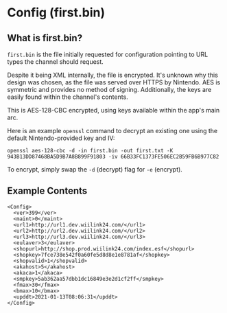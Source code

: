 # Config \(first.bin\)

## What is first.bin?

`first.bin` is the file initially requested for configuration pointing to URL types the channel should request.

Despite it being XML internally, the file is encrypted. It's unknown why this design was chosen, as the file was served over HTTPS by Nintendo. AES is symmetric and provides no method of signing. Additionally, the keys are easily found within the channel's contents.

This is AES-128-CBC encrypted, using keys available within the app's main arc.

Here is an example `openssl` command to decrypt an existing one using the default Nintendo-provided key and IV:

```text
openssl aes-128-cbc -d -in first.bin -out first.txt -K 943B13DD87468BA5D9B7A8B899F91803 -iv 66B33FC1373FE506EC2B59FB6B977C82
```

To encrypt, simply swap the `-d` \(decrypt\) flag for `-e` \(encrypt\).

## Example Contents

```markup
<Config>
  <ver>399</ver>
  <maint>0</maint>
  <url1>http://url1.dev.wiilink24.com/</url1>
  <url2>http://url2.dev.wiilink24.com/</url2>
  <url3>http://url3.dev.wiilink24.com/</url3>
  <eulaver>3</eulaver>
  <shopurl>http://shop.prod.wiilink24.com/index.esf</shopurl>
  <shopkey>7fce738e542f0a60fe5d8d8e1e8781af</shopkey>
  <shopvalid>1</shopvalid>
  <akahost>5</akahost>
  <akaca>1</akaca>
  <smpkey>5ab362aa57dbb1dc16849e3e2d1cf2ff</smpkey>
  <fmax>30</fmax>
  <bmax>10</bmax>
  <upddt>2021-01-13T08:06:31</upddt>
</Config>
```

